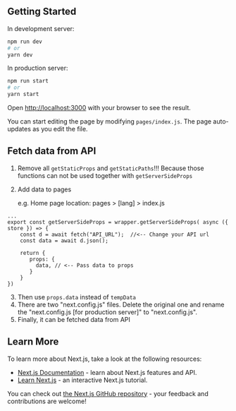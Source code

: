 ## Getting Started

In development server:

```bash
npm run dev
# or
yarn dev
```

In production server:
```bash
npm run start
# or
yarn start
```

Open [http://localhost:3000](http://localhost:3000) with your browser to see the result.

You can start editing the page by modifying `pages/index.js`. The page auto-updates as you edit the file.


## Fetch data from API
1) Remove all ```getStaticProps``` and ```getStaticPaths```!!! Because those functions can not be used together with ```getServerSideProps```

2) Add data to pages

    e.g. Home page location: pages > [lang] > index.js
```
...
export const getServerSideProps = wrapper.getServerSideProps( async ({ store }) => {  
    const d = await fetch("API_URL");  //<-- Change your API url
    const data = await d.json();
  
    return {
       props: {
         data, // <-- Pass data to props
       }
    }
})
```
3) Then use ```props.data``` instead of ```tempData```
4) There are two "next.config.js" files. Delete the original one and rename the "next.config.js [for production server]" to "next.config.js".
5) Finally, it can be fetched data from API


## Learn More

To learn more about Next.js, take a look at the following resources:

- [Next.js Documentation](https://nextjs.org/docs) - learn about Next.js features and API.
- [Learn Next.js](https://nextjs.org/learn) - an interactive Next.js tutorial.

You can check out [the Next.js GitHub repository](https://github.com/vercel/next.js/) - your feedback and contributions are welcome!
